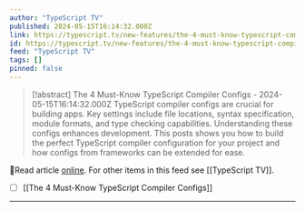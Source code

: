 ```yaml
---
author: "TypeScript TV"
published: 2024-05-15T16:14:32.000Z
link: https://typescript.tv/new-features/the-4-must-know-typescript-compiler-configs/
id: https://typescript.tv/new-features/the-4-must-know-typescript-compiler-configs/
feed: "TypeScript TV"
tags: []
pinned: false
---
```

> [!abstract] The 4 Must-Know TypeScript Compiler Configs - 2024-05-15T16:14:32.000Z
> TypeScript compiler configs are crucial for building apps. Key settings include file locations, syntax specification, module formats, and type checking capabilities. Understanding these configs enhances development. This posts shows you how to build the perfect TypeScript compiler configuration for your project and how configs from frameworks can be extended for ease.

🔗Read article [online](https://typescript.tv/new-features/the-4-must-know-typescript-compiler-configs/). For other items in this feed see [[TypeScript TV]].

- [ ] [[The 4 Must-Know TypeScript Compiler Configs]]
- - -

